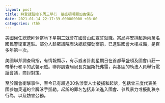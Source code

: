 ```yaml
---
layout: post
title: 拜登就職禮下周三舉行　華盛頓明顯加強保安
date: 2021-01-14 22:17:39.000000000 +08:00
categories: rthk
---
```


美國候任總統拜登當地下星期三就會在國會山莊宣誓就職。當局將安排超過兩萬名國民警衛軍進駐。部分人趁眾議院表決總統彈劾案前，已進駐國會大樓戒備，是百多年第一次。

美國聯邦調查局指，有情報顯示，有示威者計劃星期日在首都華盛頓及國會山莊一帶舉行和平的武裝示威。聯邦調查局局長克里斯托弗雷，與各區的執法人員舉行電話會議，商討對策。

至於國會衝擊事件，至今已有超過30名涉案人士被捕和起訴，包括曾三度代表美國參加奧運的金牌泳手凱勒。起訴的罪名包括非法進入國會、參與暴力或擾亂秩序行為，以及妨害公務。
